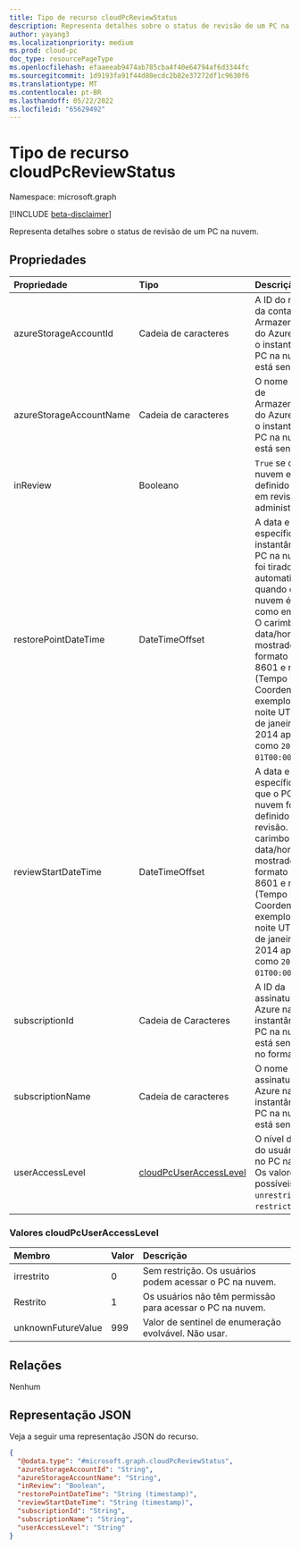 ```yaml
---
title: Tipo de recurso cloudPcReviewStatus
description: Representa detalhes sobre o status de revisão de um PC na nuvem.
author: yayang3
ms.localizationpriority: medium
ms.prod: cloud-pc
doc_type: resourcePageType
ms.openlocfilehash: efaaeeab9474ab785cba4f40e64794af6d3344fc
ms.sourcegitcommit: 1d9193fa91f44d80ecdc2b82e37272df1c9630f6
ms.translationtype: MT
ms.contentlocale: pt-BR
ms.lasthandoff: 05/22/2022
ms.locfileid: "65629492"
---
```

# <a name="cloudpcreviewstatus-resource-type"></a>Tipo de recurso cloudPcReviewStatus

Namespace: microsoft.graph

[!INCLUDE [beta-disclaimer](../../includes/beta-disclaimer.md)]

Representa detalhes sobre o status de revisão de um PC na nuvem.

## <a name="properties"></a>Propriedades
|Propriedade|Tipo|Descrição|
|:---|:---|:---|
|azureStorageAccountId|Cadeia de caracteres|A ID do recurso da conta de Armazenamento do Azure na qual o instantâneo do PC na nuvem está sendo salvo.|
|azureStorageAccountName|Cadeia de caracteres|O nome da conta de Armazenamento do Azure na qual o instantâneo do PC na nuvem está sendo salvo.|
|inReview|Booleano| `True` se o PC na nuvem estiver definido como em revisão pelo administrador.|
|restorePointDateTime|DateTimeOffset|A data e a hora específicas do instantâneo do PC na nuvem que foi tirado e salvo automaticamente, quando o PC na nuvem é definido como em revisão. O carimbo de data/hora é mostrado no formato ISO 8601 e no UTC (Tempo Universal Coordenado). Por exemplo, meia-noite UTC em 1º de janeiro de 2014 aparece como `2014-01-01T00:00:00Z`.|
|reviewStartDateTime|DateTimeOffset|A data e a hora específicas em que o PC na nuvem foi definido em revisão. O carimbo de data/hora é mostrado no formato ISO 8601 e no UTC (Tempo Universal Coordenado). Por exemplo, meia-noite UTC em 1º de janeiro de 2014 aparece como `2014-01-01T00:00:00Z`.|
|subscriptionId|Cadeia de Caracteres|A ID da assinatura do Azure na qual o instantâneo do PC na nuvem está sendo salvo, no formato GUID.|
|subscriptionName|Cadeia de caracteres|O nome da assinatura do Azure na qual o instantâneo do PC na nuvem está sendo salvo.|
|userAccessLevel|[cloudPcUserAccessLevel](#cloudpcuseraccesslevel-values)|O nível de acesso do usuário final no PC na nuvem. Os valores possíveis são: `unrestricted` e `restricted`.|

### <a name="cloudpcuseraccesslevel-values"></a>Valores cloudPcUserAccessLevel

|Membro|Valor|Descrição|
|:---|:---|:---|
|irrestrito|0|Sem restrição. Os usuários podem acessar o PC na nuvem.|
|Restrito|1|Os usuários não têm permissão para acessar o PC na nuvem.|
|unknownFutureValue|999|Valor de sentinel de enumeração evolvável. Não usar.|


## <a name="relationships"></a>Relações
Nenhum

## <a name="json-representation"></a>Representação JSON
Veja a seguir uma representação JSON do recurso.
<!-- {
  "blockType": "resource",
  "@odata.type": "microsoft.graph.cloudPcReviewStatus"
}
-->
``` json
{
  "@odata.type": "#microsoft.graph.cloudPcReviewStatus",
  "azureStorageAccountId": "String",
  "azureStorageAccountName": "String",
  "inReview": "Boolean",
  "restorePointDateTime": "String (timestamp)",
  "reviewStartDateTime": "String (timestamp)",
  "subscriptionId": "String",
  "subscriptionName": "String",
  "userAccessLevel": "String"
}
```

